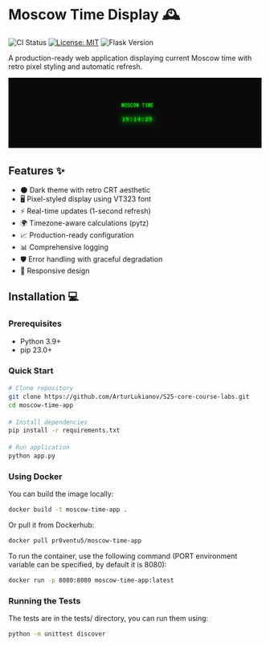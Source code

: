 # Moscow Time Display 🕰️

![CI Status](https://github.com/ArturLukianov/S25-core-course-labs/actions/workflows/app_python.yaml/badge.svg)
[![License: MIT](https://img.shields.io/badge/License-MIT-green.svg)](https://opensource.org/licenses/MIT)
![Flask Version](https://img.shields.io/badge/flask-3.1.0-lightgrey)

A production-ready web application displaying current Moscow time with retro pixel styling and automatic refresh.

![Moscow Time Screenshot](docs/screenshot.png)

## Features ✨

- 🌑 Dark theme with retro CRT aesthetic
- 🖥️ Pixel-styled display using VT323 font
- ⚡ Real-time updates (1-second refresh)
- 🌍 Timezone-aware calculations (pytz)
- 📈 Production-ready configuration
- 📊 Comprehensive logging
- 🛡️ Error handling with graceful degradation
- 📱 Responsive design

## Installation 💻

### Prerequisites

- Python 3.9+
- pip 23.0+

### Quick Start

```bash
# Clone repository
git clone https://github.com/ArturLukianov/S25-core-course-labs.git
cd moscow-time-app

# Install dependencies
pip install -r requirements.txt

# Run application
python app.py
```

### Using Docker

You can build the image locally:

```bash
docker build -t moscow-time-app .
```

Or pull it from Dockerhub:

```bash
docker pull pr0ventu5/moscow-time-app
```

To run the container, use the following command (PORT environment variable can be specified, by default it is 8080):

```bash
docker run -p 8080:8080 moscow-time-app:latest
```

### Running the Tests

The tests are in the tests/ directory, you can run them using:

```bash
python -m unittest discover
```
